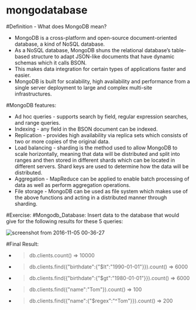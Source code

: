 # mongodatabase



#Definition - What does MongoDB mean?

+ MongoDB is a cross-platform and open-source document-oriented database, a kind of NoSQL database. 
+ As a NoSQL database, MongoDB shuns the relational database’s table-based structure to adapt JSON-like documents that have dynamic schemas which it calls BSON. 
+ This makes data integration for certain types of applications faster and easier. 
+ MongoDB is built for scalability, high availability and performance from a single server deployment to large and complex multi-site infrastructures.

#MongoDB features:

+ Ad hoc queries - supports search by field, regular expression searches, and range queries.
+ Indexing - any field in the BSON document can be indexed.
+ Replication - provides high availability via replica sets which consists of two or more copies of the original data.
+ Load balancing - sharding is the method used to allow MongoDB to scale horizontally, meaning that data will be distributed and split into ranges and then stored in different shards which can be located in different servers. Shard keys are used to determine how the data will be distributed.
+ Aggregation - MapReduce can be applied to enable batch processing of data as well as perform aggregation operations.
+ File storage - MongoDB can be used as file system which makes use of the above functions and acting in a distributed manner through sharding.

#Exercise:
#Mongodb_Database:
Insert data to the database that would give for the following results for these 5 queries:

![screenshot from 2016-11-05 00-36-27](https://cloud.githubusercontent.com/assets/15997793/20024727/fac6e2bc-a2f0-11e6-9bba-5fff9fe7badf.png)

#Final Result:

+ > db.clients.count()
 => 10000
+ > db.clients.find({"birthdate":{"$lt":"1990-01-01"}}).count()
 => 6000
+ > db.clients.find({"birthdate":{"$gt":"1980-01-01"}}).count()
 => 6000
+ > db.clients.find({"name":"Tom"}).count()
 => 100
+ > db.clients.find({"name":{"$regex":"^Tom"}}).count()
 => 200


